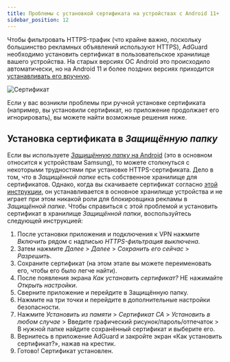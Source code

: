 ```yaml
---
title: Проблемы с установкой сертификата на устройствах с Android 11+
sidebar_position: 12
---
```


Чтобы фильтровать HTTPS-трафик (что крайне важно, поскольку большинство рекламных объявлений используют HTTPS), AdGuard необходимо установить сертификат в пользовательское хранилище вашего устройства. На старых версиях ОС Android это происходило автоматически, но на Android 11 и более поздних версиях приходится [устанавливать его вручную](/adguard-for-android/overview.md).

![Сертификат](https://cdn.adguard.com/public/Adguard/Blog/Android/3-5/cert-en.gif)

Если у вас возникли проблемы при ручной установке сертификата (например, вы установили сертификат, но приложение продолжает его игнорировать), вы можете найти возможные решения ниже.

## Установка сертификата в *Защищённую папку*

Если вы используете [ *Защищённую папку* на Android](https://www.samsung.com/uk/support/mobile-devices/what-is-the-secure-folder-and-how-do-i-use-it/) (это в основном относится к устройствам Samsung), то можете столкнуться с некоторыми трудностями при установке HTTPS-сертификата. Дело в том, что в *Защищённой папке* есть собственное хранилище для сертификатов. Однако, когда вы скачиваете сертификат согласно [этой инструкции](/adguard-for-android/overview.md#https-filtering), он устанавливается в основное хранилище устройства и не играет при этом никакой роли для блокировщика рекламы в *Защищённой папке*. Чтобы справиться с этой проблемой и установить сертификат в хранилище *Защищённой папки*, воспользуйтесь следующей инструкцией:


1. После установки приложения и подключения к VPN нажмите *Включить* рядом с надписью *HTTPS-фильтрация выключена*.
2. Затем нажмите *Далее* > *Далее* > *Сохранить его сейчас* > *Разрешить*.
3. Сохраните сертификат (на этом этапе вы можете переименовать его, чтобы его было легче найти).
4. После появления экрана *Как установить сертификат?* НЕ нажимайте *Открыть настройки*.
5. Сверните приложение и перейдите в Защищённую папку.
6. Нажмите на три точки и перейдите в дополнительные настройки безопасности.
7. Нажмите *Установить из памяти* > *Сертификат CA* > *Установить в любом случае* > Введите графический рисунок/пароль/отпечаток > В нужной папке найдите сохранённый сертификат и выберите его.
8. Вернитесь в приложение AdGuard и закройте экран «Как установить сертификат?», нажав на крестик.
9. Готово! Сертификат установлен. 